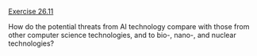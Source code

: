 [Exercise 26.11](26-11/)

How do the potential threats from AI technology compare with those from
other computer science technologies, and to bio-, nano-, and nuclear
technologies?
